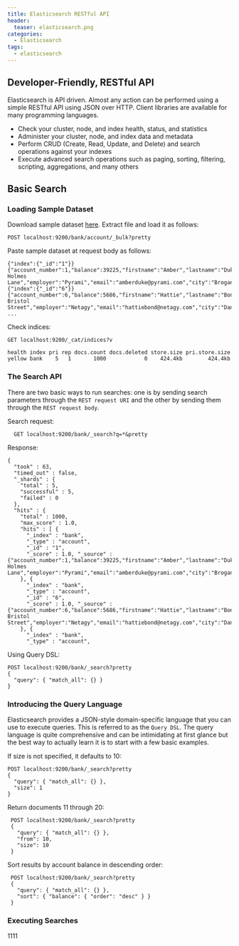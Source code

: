 ```yaml
---
title: Elasticsearch RESTful API
header:
  teaser: elasticsearch.png
categories:
  - Elasticsearch
tags:
  - elasticsearch
---
```


## Developer-Friendly, RESTful API

Elasticsearch is API driven. Almost any action can be performed using a simple RESTful API using JSON over HTTP. Client libraries are available for many programming languages.

* Check your cluster, node, and index health, status, and statistics
* Administer your cluster, node, and index data and metadata
* Perform CRUD (Create, Read, Update, and Delete) and search operations against your indexes
* Execute advanced search operations such as paging, sorting, filtering, scripting, aggregations, and many others

## Basic Search

### Loading Sample Dataset
Download sample dataset [here](https://github.com/bly2k/files/blob/master/accounts.zip?raw=true). Extract file and load it as follows:

```
POST localhost:9200/bank/account/_bulk?pretty
```

Paste sample dataset at request body as follows:

```
{"index":{"_id":"1"}}
{"account_number":1,"balance":39225,"firstname":"Amber","lastname":"Duke","age":32,"gender":"M","address":"880 Holmes Lane","employer":"Pyrami","email":"amberduke@pyrami.com","city":"Brogan","state":"IL"}
{"index":{"_id":"6"}}
{"account_number":6,"balance":5686,"firstname":"Hattie","lastname":"Bond","age":36,"gender":"M","address":"671 Bristol Street","employer":"Netagy","email":"hattiebond@netagy.com","city":"Dante","state":"TN"}
...
```

Check indices:

```
GET localhost:9200/_cat/indices?v

health index pri rep docs.count docs.deleted store.size pri.store.size
yellow bank    5   1       1000            0    424.4kb        424.4kb
```

### The Search API
There are two basic ways to run searches: one is by sending search parameters through the ```REST request URI``` and the other by sending them through the ```REST request body```.

Search request:

```
  GET localhost:9200/bank/_search?q=*&pretty
```

Response:

```
{
  "took" : 63,
  "timed_out" : false,
  "_shards" : {
    "total" : 5,
    "successful" : 5,
    "failed" : 0
  },
  "hits" : {
    "total" : 1000,
    "max_score" : 1.0,
    "hits" : [ {
      "_index" : "bank",
      "_type" : "account",
      "_id" : "1",
      "_score" : 1.0, "_source" : {"account_number":1,"balance":39225,"firstname":"Amber","lastname":"Duke","age":32,"gender":"M","address":"880 Holmes Lane","employer":"Pyrami","email":"amberduke@pyrami.com","city":"Brogan","state":"IL"}
    }, {
      "_index" : "bank",
      "_type" : "account",
      "_id" : "6",
      "_score" : 1.0, "_source" : {"account_number":6,"balance":5686,"firstname":"Hattie","lastname":"Bond","age":36,"gender":"M","address":"671 Bristol Street","employer":"Netagy","email":"hattiebond@netagy.com","city":"Dante","state":"TN"}
    }, {
      "_index" : "bank",
      "_type" : "account",
```

Using Query DSL:

```
POST localhost:9200/bank/_search?pretty
{
  "query": { "match_all": {} }
}
```

### Introducing the Query Language
Elasticsearch provides a JSON-style domain-specific language that you can use to execute queries. This is referred to as the ```Query DSL```. The query language is quite comprehensive and can be intimidating at first glance but the best way to actually learn it is to start with a few basic examples.

If size is not specified, it defaults to 10:

```
POST localhost:9200/bank/_search?pretty
{
  "query": { "match_all": {} },
  "size": 1
}
```

Return documents 11 through 20:

```
 POST localhost:9200/bank/_search?pretty
 {
   "query": { "match_all": {} },
   "from": 10,
   "size": 10
 }
```

Sort results by account balance in descending order:

```
 POST localhost:9200/bank/_search?pretty
 {
   "query": { "match_all": {} },
   "sort": { "balance": { "order": "desc" } }
 }
```

### Executing Searches
1111
